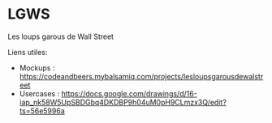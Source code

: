 # LGWS
Les loups garous de Wall Street

Liens utiles:
- Mockups : https://codeandbeers.mybalsamiq.com/projects/lesloupsgarousdewalstreet
- Usercases : https://docs.google.com/drawings/d/16-iap_nk58W5UpSBDGbq4DKDBP9h04uM0pH9CLmzx3Q/edit?ts=56e5996a